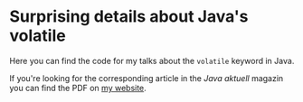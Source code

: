 Surprising details about Java's volatile
========

Here you can find the code for my talks about the `volatile` keyword in Java.

If you're looking for the corresponding article in the *Java aktuell* magazin you can find the PDF on [my website](http://kumpe.de/christian).
